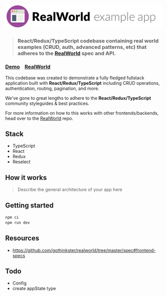 # ![RealWorld Example App](logo.png)

> ### React/Redux/TypeScript codebase containing real world examples (CRUD, auth, advanced patterns, etc) that adheres to the [RealWorld](https://github.com/gothinkster/realworld) spec and API.

### [Demo](https://github.com/gothinkster/realworld)&nbsp;&nbsp;&nbsp;&nbsp;[RealWorld](https://github.com/gothinkster/realworld)

This codebase was created to demonstrate a fully fledged fullstack application built with **React/Redux/TypeScript** including CRUD operations, authentication, routing, pagination, and more.

We've gone to great lengths to adhere to the **React/Redux/TypeScript** community styleguides & best practices.

For more information on how to this works with other frontends/backends, head over to the [RealWorld](https://github.com/gothinkster/realworld) repo.

## Stack

-   TypeScript
-   React
-   Redux
-   Reselect

## How it works

> Describe the general architecture of your app here

## Getting started

```sh
npm ci
npm run dev
```

## Resources

-   https://github.com/gothinkster/realworld/tree/master/spec#frontend-specs

## Todo

-   Config
-   create appState type
